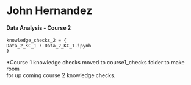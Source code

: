 # John Hernandez

#### Data Analysis - Course 2
```
knowledge_checks_2 = {
Data_2_KC_1 : Data_2_KC_1.ipynb
}
```

*Course 1 knowledge checks moved to course1_checks folder to make room <br>
for up coming course 2 knowledge checks.


